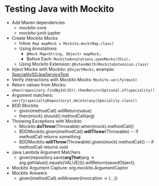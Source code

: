 # Testing Java with Mockito

* Add Maven dependencies
    * mockito-core
    * mockito-junit-jupiter
* Create Mockito Mocks
    * Inline: `Map mapMock = Mockito.mock(Map.class)`
    * Using Annotations:
        * `@Mock Map<String, Object> mapMock;`
        * Before Each: `MockitoAnnotations.openMocks(this);`
    * Using Mockito Extension: `@ExtendWith(MockitoExtension.class)`
* Inject Mocks with Mockito: `@InjectMocks`, example: [SpecialitySDJpaServiceTest](src/test/java/learn/sfg/sfgtestmockito/services/springdatajpa/SpecialitySDJpaServiceTest.java)
* Verify interactions with Mockito Mocks: `Mockito.verify(mock)`
* Return values from Mocks: `when(repository.findById(ID)).thenReturn(Optional.of(speciality))`
* Argument matchers: `verify(specialtyRepository).delete(any(Speciality.class))`
* BDD Mockito
    * given(methodCall).willReturn(value)
    * then(mock).should().methodCall(arg)
* Throwing Exceptions with Mockito
    * Mockito.__doThrow__(Throwable).when(mock).methodCall()
    * BDDMockito.given(methodCall).__willThrow__(Throwable)         -- if methodCall returns something
    * BDDMockito.__willThrow__(Throwable).given(mock).methodCall()  -- if methodCall returns void
* Java Lambda Argument Matchers
    * given(repository.save(__argThat__(arg -> arg.getValue().equals(VALUE)))).willReturn(savedObject);
* Mockito Argument Capture: org.mockito.ArgumentCaptor
* Mockito Answers
    * given(methodCall).willAnswer(invocation -> {...})
